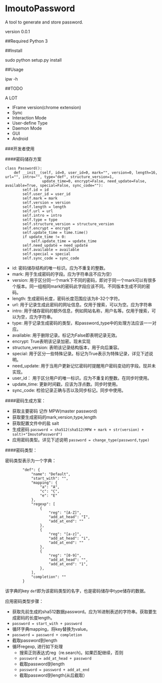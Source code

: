 # ImoutoPassword
A tool to generate and store password.

version 0.0.1

##Required
Python 3

##Install

sudo python setup.py install

##Usage

ipw -h

##TODO

A LOT

- IFrame version(chrome extension)
- Sync
- Interaction Mode
- User-define Type
- Daemon Mode
- GUI
- Android

###开发者使用

####密码储存方案


    class Password():
        def __init__(self, id=0, user_id=0, mark="", version=0, length=16, url="", intro="", type="def", structure_version=1,
                     update_time=0, encrypt=False, need_update=False, available=True, special=False, sync_code=""):
            self.id = id
            self.user_id = user_id
            self.mark = mark
            self.version = version
            self.length = length
            self.url = url
            self.intro = intro
            self.type = type
            self.structure_version = structure_version
            self.encrypt = encrypt
            self.update_time = time.time()
            if update_time != 0:
                self.update_time = update_time
            self.need_update = need_update
            self.available = available
            self.special = special
            self.sync_code = sync_code


- id: 密码储存结构的唯一标识。应为不重复的整数。
- mark: 用于生成密码的字段。应为字符串且不应为空）
- version: 用于区分同一个mark下不同的密码，即对于同一个mark可以有很多个版本。同一组相同mark的密码此字段应该不同。不同版本生成不同的密码。
- length: 生成密码长度，密码长度范围应该为8-32个字符。
- url: 用于记录生成此密码的网址信息。仅用于搜索，可以为空。应为字符串
- intro: 用于储存密码的额外信息，例如网站名称，用户名等。仅用于搜索，可以为空，应为字符串。
- type: 用于记录生成密码的类型，和password_type中的处理方法应该一一对应。
- available: 用于删除记录。标记为False即表明记录无效。
- encrypt: True表明该记录加密。现未实现
- structure_version: 表明该记录结构版本，用于向后兼容。
- special: 用于区分一些特殊记录。标记为True表示为特殊记录，详见下述说明。
- need_update: 用于当用户更新记忆密码时提醒用户密码变动的字段。现并未实现。
- user_id： 用于区分用户的唯一标识。应为不重复的整数。在同步时使用。
- update_time: 更新时间戳，应该为浮点数。同步时使用。
- sync_code: 检验记录正确与否以及同步标记。同步中使用。

####密码生成方案：

- 获取主要密码 记作 MPW(master password)
- 获取要生成密码的mark,version,type,length
- 获取配置文件中的盐 salt
- 生成密码 `password = sha512(sha512(MPW + mark + str(version) + salt)+"ImoutoPassword")`
- 应用密码类型。详见下述说明 `password = change_type(password,type)`

####密码类型：

密码类型表示为一个字典：

            "def": {
                "name": "Default",
                "start_with": "",
                "mapping": {
                    "a": "A",
                    "c": "C",
                    "e": "E"
                },
                "regexp": [
                    {
                        "reg": "[A-Z]",
                        "add_at_head": "I",
                        "add_at_end": ""
                    },
                    {
                        "reg": "[a-z]",
                        "add_at_head": "i",
                        "add_at_end": ""
                    },
                    {
                        "reg": "[0-9]",
                        "add_at_head": "",
                        "add_at_end": "1",
                    },
                ],
                "completion": ""
            }

该字典的key `def`即为该密码类型的名字，也是密码储存中type储存的数据。

应用密码类型步骤：

- 获取先前生成的sha512数据password。应为16进制表述的字符串。获取要生成密码的长度length。
- `password = start_with + password`
- 循环字典mapping，将key替换为value。
- `password = password + completion`
- 截取password到length
- 循环regexp, 进行如下处理
  - 搜索正则表达式reg（re.search)。如果匹配继续，否则
  - `password = add_at_head + password`
  - 截取password到length
  - `password = password + add_at_end`
  - 截取password到length(从后截取）
  
